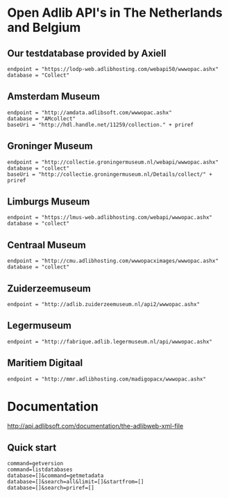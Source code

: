 # Open Adlib API's in The Netherlands and Belgium

## Our testdatabase provided by Axiell
    endpoint = "https://lodp-web.adlibhosting.com/webapi50/wwwopac.ashx"
    database = "Collect"

## Amsterdam Museum
    endpoint = "http://amdata.adlibsoft.com/wwwopac.ashx"
    database = "AMcollect"
    baseUri = "http://hdl.handle.net/11259/collection." + priref

## Groninger Museum
    endpoint = "http://collectie.groningermuseum.nl/webapi/wwwopac.ashx"
    database = "collect"
    baseUri = "http://collectie.groningermuseum.nl/Details/collect/" + priref

## Limburgs Museum
    endpoint = "https://lmus-web.adlibhosting.com/webapi/wwwopac.ashx"
    database = "collect"

## Centraal Museum
    endpoint = "http://cmu.adlibhosting.com/wwwopacximages/wwwopac.ashx"
    database = "collect"

## Zuiderzeemuseum
    endpoint = "http://adlib.zuiderzeemuseum.nl/api2/wwwopac.ashx"

## Legermuseum
    endpoint = "http://fabrique.adlib.legermuseum.nl/api/wwwopac.ashx"
     
## Maritiem Digitaal
    endpoint = "http://mmr.adlibhosting.com/madigopacx/wwwopac.ashx"

# Documentation
http://api.adlibsoft.com/documentation/the-adlibweb-xml-file

## Quick start
    command=getversion
    command=listdatabases
    database=[]&command=getmetadata
    database=[]&search=all&limit=[]&startfrom=[]
    database=[]&search=priref=[]
    
